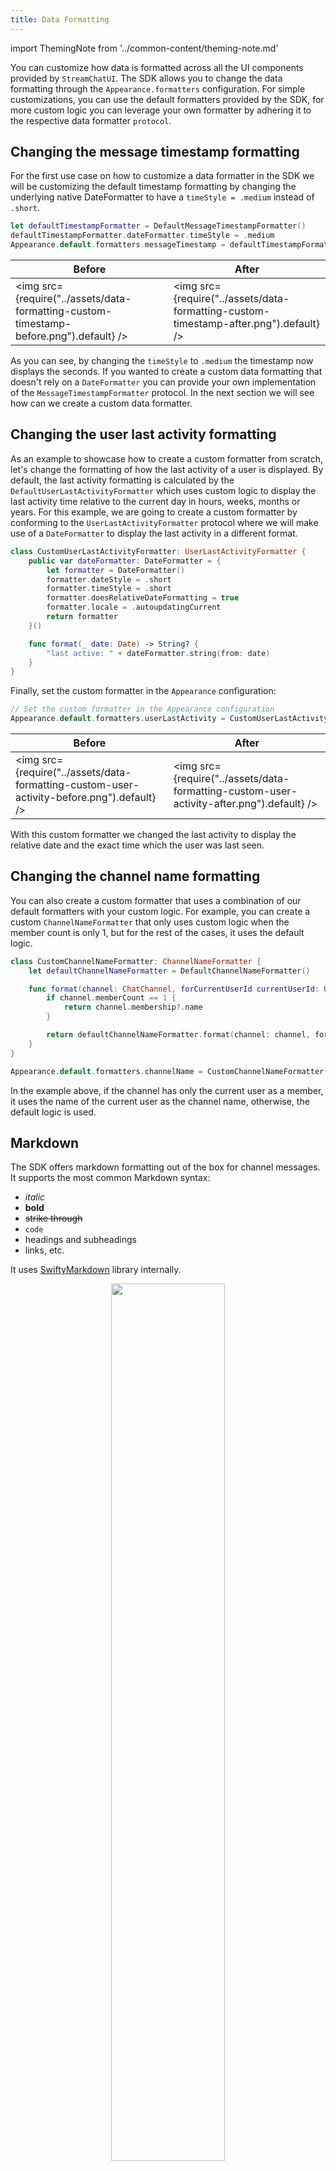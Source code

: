 ```yaml
---
title: Data Formatting
---
```


import ThemingNote from '../common-content/theming-note.md'

You can customize how data is formatted across all the UI components provided by `StreamChatUI`. The SDK allows you to change the data formatting through the `Appearance.formatters` configuration. For simple customizations, you can use the default formatters provided by the SDK, for more custom logic you can leverage your own formatter by adhering it to the respective data formatter `protocol`.

## Changing the message timestamp formatting

For the first use case on how to customize a data formatter in the SDK we will be customizing the default timestamp formatting by changing the underlying native DateFormatter to have a `timeStyle = .medium` instead of `.short`.

```swift
let defaultTimestampFormatter = DefaultMessageTimestampFormatter()
defaultTimestampFormatter.dateFormatter.timeStyle = .medium
Appearance.default.formatters.messageTimestamp = defaultTimestampFormatter
```
<ThemingNote/>

| Before  | After |
| ------------- | ------------- |
| <img src={require("../assets/data-formatting-custom-timestamp-before.png").default} /> | <img src={require("../assets/data-formatting-custom-timestamp-after.png").default} /> |

As you can see, by changing the `timeStyle` to `.medium` the timestamp now displays the seconds. If you wanted to create a custom data formatting that doesn't rely on a `DateFormatter` you can provide your own implementation of the `MessageTimestampFormatter` protocol. In the next section we will see how can we create a custom data formatter.

## Changing the user last activity formatting

As an example to showcase how to create a custom formatter from scratch, let's change the formatting of how the last activity of a user is displayed. By default, the last activity formatting is calculated by the `DefaultUserLastActivityFormatter` which uses custom logic to display the last activity time relative to the current day in hours, weeks, months or years. For this example, we are going to create a custom formatter by conforming to the `UserLastActivityFormatter` protocol where we will make use of a `DateFormatter` to display the last activity in a different format.

```swift
class CustomUserLastActivityFormatter: UserLastActivityFormatter {
    public var dateFormatter: DateFormatter = {
        let formatter = DateFormatter()
        formatter.dateStyle = .short
        formatter.timeStyle = .short
        formatter.doesRelativeDateFormatting = true
        formatter.locale = .autoupdatingCurrent
        return formatter
    }()

    func format(_ date: Date) -> String? {
        "last active: " + dateFormatter.string(from: date)
    }
}
```

Finally, set the custom formatter in the `Appearance` configuration:
```swift
// Set the custom formatter in the Appearance configuration
Appearance.default.formatters.userLastActivity = CustomUserLastActivityFormatter()
```

| Before  | After |
| ------------- | ------------- |
| <img src={require("../assets/data-formatting-custom-user-activity-before.png").default} /> | <img src={require("../assets/data-formatting-custom-user-activity-after.png").default} /> |

With this custom formatter we changed the last activity to display the relative date and the exact time which the user was last seen.

## Changing the channel name formatting
You can also create a custom formatter that uses a combination of our default formatters with your custom logic. For example, you can create a custom `ChannelNameFormatter` that only uses custom logic when the member count is only 1, but for the rest of the cases, it uses the default logic.

```swift
class CustomChannelNameFormatter: ChannelNameFormatter {
    let defaultChannelNameFormatter = DefaultChannelNameFormatter()

    func format(channel: ChatChannel, forCurrentUserId currentUserId: UserId?) -> String? {
        if channel.memberCount == 1 {
            return channel.membership?.name
        }

        return defaultChannelNameFormatter.format(channel: channel, forCurrentUserId: currentUserId)
    }
}

Appearance.default.formatters.channelName = CustomChannelNameFormatter()
```

In the example above, if the channel has only the current user as a member, it uses the name of the current user as the channel name, otherwise, the default logic is used.

## Markdown

The SDK offers markdown formatting out of the box for channel messages.
It supports the most common Markdown syntax:
- _italic_
- **bold**
- ~~strike through~~
- `code`
- headings and subheadings
- links, etc.

It uses [SwiftyMarkdown](https://github.com/SimonFairbairn/SwiftyMarkdown) library internally.

<center><img src={require("../assets/markdown-formatting.png").default} width="60%" height="60%"/></center>

Markdown support is enabled by default. You can disable it by setting the following flag to false in the `Appearance` configuration:

```swift
Appearance.default.formatters.isMarkdownEnabled = false
```

## Customizing the markdown formatter

You can customize the default markdown implementation by subclassing the `DefaultMarkdownFormatter` class or by providing your own implementation of the `MarkdownFormatter` protocol:

```swift
class CustomMarkdownFormatter: DefaultMarkdownFormatter {
    override func containsMarkdown(_ string: String) -> Bool {
        // Your custom implementation
    }

    override func format(_ string: String) -> NSAttributedString {
        // Your custom implementation
    }
}
```

Or

```swift
class CustomMarkdownFormatter: MarkdownFormatter {
    func containsMarkdown(_ string: String) -> Bool {
        // Your custom implementation
    }

    func format(_ string: String) -> NSAttributedString {
        // Your custom implementation
    }
}
```

Set the `markdownFormatter` property in the `Appearance` configuration and you are done:

```swift
Appearance.default.formatters.markdownFormatter = CustomMarkdownFormatter()
```
